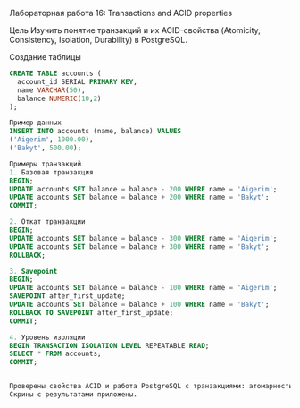 Лабораторная работа 16: Transactions and ACID properties


Цель
Изучить понятие транзакций и их ACID-свойства (Atomicity, Consistency, Isolation, Durability) в PostgreSQL.

Создание таблицы
```sql
CREATE TABLE accounts (
  account_id SERIAL PRIMARY KEY,
  name VARCHAR(50),
  balance NUMERIC(10,2)
);

Пример данных
INSERT INTO accounts (name, balance) VALUES
('Aigerim', 1000.00),
('Bakyt', 500.00);

Примеры транзакций
1. Базовая транзакция
BEGIN;
UPDATE accounts SET balance = balance - 200 WHERE name = 'Aigerim';
UPDATE accounts SET balance = balance + 200 WHERE name = 'Bakyt';
COMMIT;

2. Откат транзакции
BEGIN;
UPDATE accounts SET balance = balance - 300 WHERE name = 'Aigerim';
UPDATE accounts SET balance = balance + 300 WHERE name = 'Bakyt';
ROLLBACK;

3. Savepoint
BEGIN;
UPDATE accounts SET balance = balance - 100 WHERE name = 'Aigerim';
SAVEPOINT after_first_update;
UPDATE accounts SET balance = balance + 100 WHERE name = 'Bakyt';
ROLLBACK TO SAVEPOINT after_first_update;
COMMIT;

4. Уровень изоляции
BEGIN TRANSACTION ISOLATION LEVEL REPEATABLE READ;
SELECT * FROM accounts;
COMMIT;


Проверены свойства ACID и работа PostgreSQL с транзакциями: атомарность, согласованность, изоляция и надёжность.
Скрины с результатами приложены.

